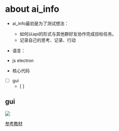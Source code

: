 # about ai_info

* ai_info最初是为了测试想法：
  * 如何以api的形式与其他群好友协作完成目标任务。
  * 记录自己的思考、记录、行动


* 语言：
 * js electron

* 核心代码
 * [ ] gui 
     * [ ] 
 
 
 
 
 ## gui
 
![](http://xccimg.zhess.com/20190207205348_yMPmOl_Screenshot.jpeg)
 
[参考教材](http://www.hb-qk.com/video.html)
 
  ###
